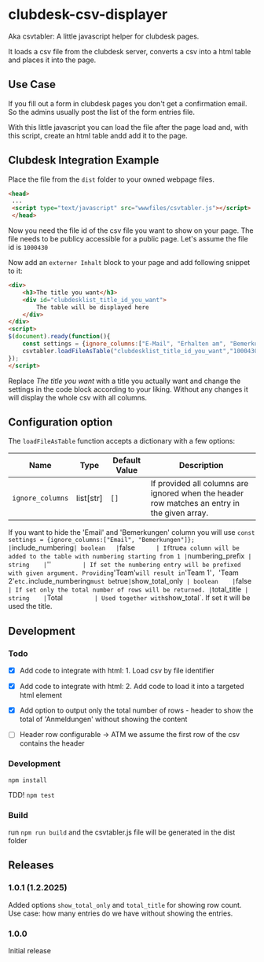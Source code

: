 # clubdesk-csv-displayer

Aka csvtabler: A little javascript helper for clubdesk pages. 

It loads a csv file from the clubdesk server, converts a csv into a html table and places it into the page.

## Use Case

If you fill out a form in clubdesk pages you don't get a confirmation email. So the admins usually post the list of the form entries file.

With this little javascript you can load the file after the page load and, with this script, create an html table andd add it to the page.


## Clubdesk Integration Example

Place the file from the `dist` folder to your owned webpage files.
```html
<head>
 ...   
 <script type="text/javascript" src="wwwfiles/csvtabler.js"></script>
 </head>
```

Now you need the file id of the csv file you want to show on your page. 
The file needs to be publicy accessible for a public page. Let's assume the file id is `1000430`

Now add an `externer Inhalt` block to your page and add following snippet to it:


```html
<div>
	<h3>The title you want</h3>
	<div id="clubdesklist_title_id_you_want">
        The table will be displayed here
	</div>
</div>
<script>
$(document).ready(function(){
    const settings = {ignore_columns:["E-Mail", "Erhalten am", "Bemerkungen"]};
    csvtabler.loadFileAsTable("clubdesklist_title_id_you_want","1000430", settings);
});
</script>

```

Replace _The title you want_ with a title you actually want and change the settings in the code block according to your liking. Without any changes it will display the whole csv with all columns.

## Configuration option

The `loadFileAsTable` function accepts a dictionary with a few options:

| Name                | Type      | Default Value | Description |
| -----------------   | ----------| ------------- | ----------- |
| `ignore_columns`    | list[str] | `[]`          | If provided all columns are ignored when the header row matches an entry in the given array.
If you want to hide the 'Email' and 'Bemerkungen' column you will use ` const settings = {ignore_columns:["Email", "Bemerkungen"]};
| `include_numbering` | boolean   | `false`       | If `true` a column will be added to the table with numbering starting from 1
| `numbering_prefix`  | string    | `''`          | If set the numbering entry will be prefixed with given argument. Providing `'Team'` will result in `'Team 1'`, `'Team 2'` etc. `include_numbering` must be `true`
| `show_total_only`  | boolean    | `false`          | If set only the total number of rows will be returned.
| `total_title`  | string    | `Total`          | Used together with `show_total`. If set it will be used the title. 


## Development

### Todo

* [x] Add code to integrate with html: 1. Load csv by file identifier
* [x] Add code to integrate with html: 2. Add code to load it into a targeted html element
* [x] Add option to output only the total number of rows - header to show the total of 'Anmeldungen' without showing the content
* [ ] Header row configurable -> ATM we assume the first row of the csv contains the header


### Development

`npm install`

TDD! `npm test`

### Build

run `npm run build` and the csvtabler.js file will be generated in the dist folder


## Releases

### 1.0.1 (1.2.2025)

Added options `show_total_only` and `total_title` for showing row count. Use case: how many entries do we have without showing the entries.

### 1.0.0

Initial release
